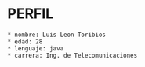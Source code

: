 PERFIL
========

    * nombre: Luis Leon Toribios
    * edad: 28
    * lenguaje: java
    * carrera: Ing. de Telecomunicaciones
